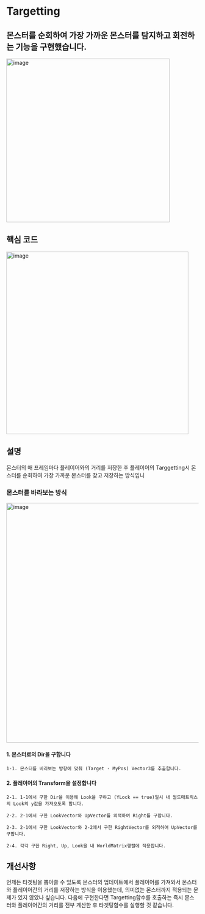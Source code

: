 # Targetting

## 몬스터를 순회하여 가장 가까운 몬스터를 탐지하고 회전하는 기능을 구현했습니다.

<img width="428" alt="image" src="https://github.com/KimDaeMins/Portfolio/assets/68540137/bbab013c-dcfb-43f8-ad76-fd3f402afacf">


## 핵심 코드

<img width="477" alt="image" src="https://github.com/KimDaeMins/Portfolio/assets/68540137/8f5e5dd5-1298-4302-85a4-a2fce20b4377">


## 설명

  몬스터의 매 프레임마다 플레이어와의 거리를 저장한 후 플레이어의 Targgetting시 몬스터를 순회하여 가장 가까운 몬스터를 찾고 저장하는 방식입니

### 몬스터를 바라보는 방식

<img width="627" alt="image" src="https://github.com/KimDaeMins/Portfolio/assets/68540137/2a11da82-cafb-48ca-8e7f-4c87fa2be2ab">

#### 1. 몬스터로의 Dir을 구합니다

    1-1. 몬스터를 바라보는 방향에 맞춰 (Target - MyPos) Vector3를 추출합니다.

#### 2. 플레이어의 Transform을 설정합니다

    2-1. 1-1에서 구한 Dir을 이용해 Look을 구하고 (YLock == true)일시 내 월드매트릭스의 Look의 y값을 가져오도록 합니다.

    2-2. 2-1에서 구한 LookVector와 UpVector를 외적하여 Right를 구합니다.

    2-3. 2-1에서 구한 LookVector와 2-2에서 구한 RightVector를 외적하여 UpVector를 구합니다.

    2-4. 각각 구한 Right, Up, Look을 내 WorldMatrix행렬에 적용합니다.

## 개선사항

언제든 타겟팅을 뽑아쓸 수 있도록 몬스터의 업데이트에서 플레이어를 가져와서 몬스터와 플레이어간의 거리를 저장하는 방식을 이용했는데, 의미없는 몬스터까지 적용되는 문제가 있지 않았나 싶습니다. 다음에 구현한다면 Targetting함수를 호출하는 즉시 몬스터와 플레이어간의 거리를 전부 계산한 후 타겟팅함수를 실행할 것 같습니다.
